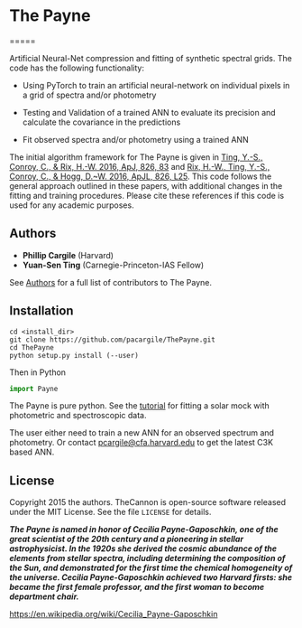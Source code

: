 # The Payne
=====

Artificial Neural-Net compression and fitting of synthetic spectral grids. The code has the following functionality:

* Using PyTorch to train an artificial neural-network on individual pixels in a grid of spectra and/or photometry

* Testing and Validation of a trained ANN to evaluate its precision and calculate the covariance in the predictions

* Fit observed spectra and/or photometry using a trained ANN

The initial algorithm framework for The Payne is given in [Ting, Y.-S., Conroy, C., & Rix, H.-W. 2016, ApJ, 826, 83](http://adsabs.harvard.edu/abs/2016ApJ...826...83T) and  [Rix, H.-W., Ting, Y.-S., Conroy, C., & Hogg, D.~W. 2016, ApJL, 826, L25](http://adsabs.harvard.edu/abs/2016ApJ...826L..25R). This code follows the general approach outlined in these papers, with additional changes in the fitting and training procedures. Please cite these references if this code is used for any academic purposes.

Authors
-------

* **Phillip Cargile** (Harvard)
* **Yuan-Sen Ting** (Carnegie-Princeton-IAS Fellow)

See [Authors](authors.rst) for a full list of contributors to The Payne.

Installation
------
```
cd <install_dir>
git clone https://github.com/pacargile/ThePayne.git
cd ThePayne
python setup.py install (--user)
```

Then in Python
```python
import Payne
```

The Payne is pure python.
See the [tutorial](demo/) for fitting a solar mock with photometric and spectroscopic data.

The user either need to train a new ANN for an observed spectrum and photometry. Or contact <pcargile@cfa.harvard.edu> to get the latest C3K based ANN. 


License
--------

Copyright 2015 the authors. TheCannon is open-source software released under 
the MIT License. See the file ``LICENSE`` for details.


***The Payne is named in honor of Cecilia Payne-Gaposchkin, one of the great scientist of the 20th century and a pioneering in stellar astrophysicist. In the 1920s she derived the cosmic abundance of the elements from stellar spectra, including determining the composition of the Sun, and demonstrated for the first time the chemical homogeneity of the universe. Cecilia Payne-Gaposchkin achieved two Harvard firsts: she became the first female professor, and the first woman to become department chair.***

<https://en.wikipedia.org/wiki/Cecilia_Payne-Gaposchkin>
